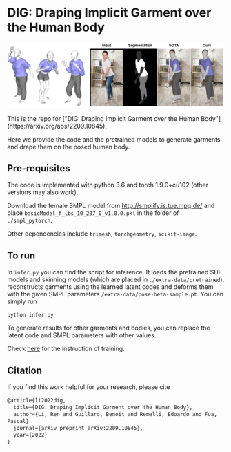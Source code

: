 # DIG: Draping Implicit Garment over the Human Body
<p align="center"><img src="misc/front.png"></p>
This is the repo for ["DIG: Draping Implicit Garment over the Human Body"](https://arxiv.org/abs/2209.10845).

Here we provide the code and the pretrained models to generate garments and drape them on the posed human body.

## Pre-requisites
The code is implemented with python 3.6 and torch 1.9.0+cu102 (other versions may also work).

Download the female SMPL model from http://smplify.is.tue.mpg.de/ and place `basicModel_f_lbs_10_207_0_v1.0.0.pkl` in the folder of `./smpl_pytorch`.

Other dependencies include `trimesh`, `torchgeometry`, `scikit-image`.

## To run
In `infer.py` you can find the script for inference. It loads the pretrained SDF models and skinning models (which are placed in `./extra-data/pretrained`), reconstructs garments using the learned latent codes and deforms them with the given SMPL parameters `/extra-data/pose-beta-sample.pt`. You can simply run
```
python infer.py
```

To generate results for other garments and bodies, you can replace the latent code and SMPL parameters with other values.

Check [here](https://github.com/liren2515/DIG/tree/main/models) for the instruction of training.

## Citation
If you find this work helpful for your research, please cite
```
@article{li2022dig, 
  title={DIG: Draping Implicit Garment over the Human Body},
  author={Li, Ren and Guillard, Benoit and Remelli, Edoardo and Fua, Pascal}
  journal={arXiv preprint arXiv:2209.10845},
  year={2022}
}
```
